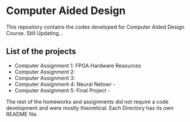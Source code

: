 # Computer Aided Design

This repository contains the codes developed for Computer Aided Design Course. Still Updating...

## List of the projects
- Computer Assignment 1: FPGA Hardware Resources
- Computer Assignment 2:
- Computer Assignment 3:
- Computer Assignment 4: Neural Netowr -
- Computer Assignment 5: Final Project -

The rest of the homeworks and assignments did not require a code development and were mostly theoretical.
Each Directory has its own README file.
